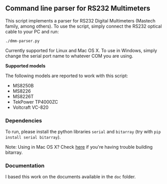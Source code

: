## Command line parser for RS232 Multimeters ##

This script implements a parser for RS232 Digital Multimeters (Mastech family, among others). To use the script, simply connect the RS232 optical cable to your PC and run:

```
./dmm-parser.py
```

Currently supported for Linux and Mac OS X. To use in Windows, simply change the serial port name to whatever COM you are using.

**Supported models**

The following models are reported to work with this script:

 - MS8250B
 - MS8226
 - MS8226T
 - TekPower TP4000ZC
 - Voltcraft VC-820

### Dependencies ###

To run, please install the python libraries `serial` and `bitarray` (try with `pip install serial bitarray`).

Note: Using in Mac OS X? Check [here](http://stackoverflow.com/questions/22313407/clang-error-unknown-argument-mno-fused-madd-python-package-installation-fa) if you're having trouble building bitarray.

### Documentation ###

I based this work on the documents available in the `doc` folder.
